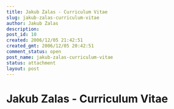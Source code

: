 ```yaml
---
title: Jakub Zalas - Curriculum Vitae
slug: jakub-zalas-curriculum-vitae
author: Jakub Zalas
description: 
post_id: 10
created: 2006/12/05 21:42:51
created_gmt: 2006/12/05 20:42:51
comment_status: open
post_name: jakub-zalas-curriculum-vitae
status: attachment
layout: post
---
```


# Jakub Zalas - Curriculum Vitae

